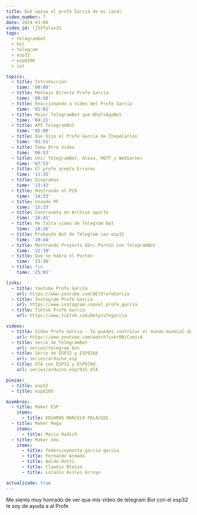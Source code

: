 ```yaml
---
title: Qué opina el profe García de mi canal
video_number: 7
date: 2024-03-08
video_id: lj5XTplax2U
tags:
  - telegrambot
  - bot
  - telegram
  - esp32
  - esp8266
  - iot

topics:
  - title: Introducción
    time: '00:00'
  - title: Mensaje Directo Profe Garcia
    time: '00:58'
  - title: Reaccionando a Video del Profe Garcia
    time: '02:01'
  - title: Mejor TelegramBot que WhatsAppBot
    time: '04:21'
  - title: API TelegramBot
    time: '05:00'
  - title: Que Dijo el Profe Garcia de ChepeCarlos
    time: '05:51'
  - title: Toma Otro Video
    time: '06:53'
  - title: Unir TelegramBot, Alexa, MQTT y WebServer
    time: '07:53'
  - title: El profe acepta Errores
    time: '11:35'
  - title: Diagramas
    time: '13:42'
  - title: Mostrando el PCB
    time: '14:53'
  - title: Usando RF
    time: '15:33'
  - title: Contraseña en Archivo aparte
    time: '16:41'
  - title: Me falta video de Telegram Bot
    time: '18:16'
  - title: Probando Bot de Telegram con esp32
    time: '20:44'
  - title: Mostrando Proyecto Abri Portón con TelegramBot
    time: '22:39'
  - title: Que se habrá el Portón
    time: '23:36'
  - title: fin
    time: '25:01'

links:
  - title: Youtube Profe Garcia
    url: https://www.youtube.com/@ElProfeGarcia
  - title: Instagram Profe Garcia
    url: https://www.instagram.com/el_profe_garcia
  - title: Tiktok Profe Garcia
    url: https://www.tiktok.com/@elprofegarcia

videos:
  - title: Video Profe Garcia - Tú puedes controlar el mundo mundial desde Telegram o Whatsapp
    url: https://www.youtube.com/watch?v=kr0BjCuejcA
  - title: Serie de TelegramBot 
    url: series/telegram_bot
  - title: Serie de ESP32 y ESP8266
    url: series/arduino_esp
  - title: OTA con ESP32 y ESP8266
    url: series/arduino_esp/015_OTA

piezas:
  - title: esp32
  - title: esp8266

miembros:
  - title: Maker ESP
    items:
      - title: EDUARDO MARCELO PALACIOS
  - title: Maker Mega
    items:
      - title: Mario Radich
  - title: Maker Uno
    items:
      - title: federicoymarta garcia garcia
      - title: Fernando Armada
      - title: Waldo Ratti
      - title: Claudio Bloise
      - title: Lolailo Aviles Arroyo

actualizado: true
---
```


Me siento muy honrado de ver que mis video de telegram Bot con el esp32 le soy de ayuda a al Profe 
